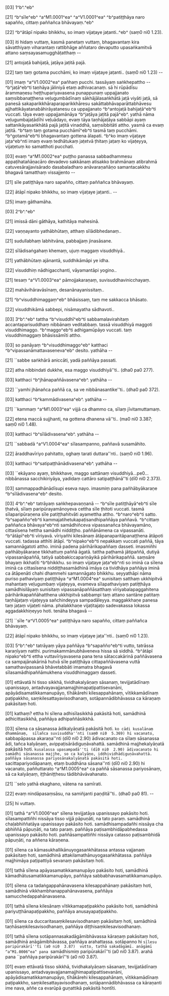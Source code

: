 [03] 1^b^.^eb^

[21] ^b^sīle^eb^ ^a^M1.0001^ea^ ^a^V1.0001^ea^ ^b^patiṭṭhāya naro sapañño, cittaṃ paññañca bhāvayaṃ.^eb^

[22] ^b^ātāpī nipako bhikkhu, so imaṃ vijaṭaye jaṭanti..^eb^ (saṃ0 ni0  1.23).

[03] iti hidaṃ vuttaṃ, kasmā panetaṃ vuttaṃ, bhagavantaṃ kira sāvatthiyaṃ viharantaṃ rattibhāge  aññataro devaputto upasaṅkamitvā attano saṃsayasamugghāṭatthaṃ --

[21] antojaṭā bahijaṭā, jaṭāya jaṭitā pajā.

[22] taṃ taṃ gotama pucchāmi, ko imaṃ vijaṭaye jaṭanti.. (saṃ0 ni0  1.23) --

[01] imaṃ ^a^V1.0002^ea^ pañhaṃ pucchi. tassāyaṃ saṅkhepattho -- ^b^jaṭā^eb^ti taṇhāya jāliniyā etaṃ adhivacanaṃ.  sā hi rūpādīsu ārammaṇesu heṭṭhupariyavasena punappunaṃ uppajjanato saṃsibbanaṭṭhena veḷugumbādīnaṃ  sākhājālasaṅkhātā jaṭā viyāti jaṭā, sā panesā sakaparikkhāraparaparikkhāresu sakāttabhāvaparāttabhāvesu  ajjhattikāyatanabāhirāyatanesu ca uppajjanato ^b^antojaṭā bahijaṭā^eb^ti vuccati.  tāya evaṃ uppajjamānāya ^b^jaṭāya jaṭitā pajā^eb^. yathā nāma veḷugumbajaṭādīhi veḷuādayo,  evaṃ tāya taṇhājaṭāya sabbāpi ayaṃ sattanikāyasaṅkhātā pajā jaṭitā vinaddhā, saṃsibbitāti  attho. yasmā ca evaṃ jaṭitā. ^b^taṃ taṃ gotama pucchāmī^eb^ti tasmā taṃ pucchāmi. ^b^gotamā^eb^ti  bhagavantaṃ gottena ālapati. ^b^ko imaṃ vijaṭaye jaṭa^eb^nti imaṃ evaṃ tedhātukaṃ  jaṭetvā ṭhitaṃ jaṭaṃ ko vijaṭeyya, vijaṭetuṃ ko samatthoti pucchati.

[03] evaṃ ^a^M1.0002^ea^ puṭṭho panassa sabbadhammesu appaṭihatañāṇacāro devadevo sakkānaṃ atisakko  brahmānaṃ atibrahmā catuvesārajjavisārado dasabaladharo anāvaraṇañāṇo samantacakkhu bhagavā  tamatthaṃ vissajjento --

[21] sīle patiṭṭhāya naro sapañño, cittaṃ paññañca bhāvayaṃ.

[22] ātāpī nipako bhikkhu, so imaṃ vijaṭaye jaṭanti.. --

[25] imaṃ gāthamāha.

[03] 2^b^.^eb^

[21] imissā dāni gāthāya, kathitāya mahesinā.

[22] vaṇṇayanto yathābhūtaṃ, atthaṃ sīlādibhedanaṃ..

[21] sudullabhaṃ labhitvāna, pabbajjaṃ jinasāsane.

[22] sīlādisaṅgahaṃ khemaṃ, ujuṃ maggaṃ visuddhiyā..

[21] yathābhūtaṃ ajānantā, suddhikāmāpi ye idha.

[22] visuddhiṃ nādhigacchanti, vāyamantāpi yogino..

[21] tesaṃ ^a^V1.0003^ea^ pāmojjakaraṇaṃ, suvisuddhavinicchayaṃ.

[22] mahāvihāravāsīnaṃ, desanānayanissitaṃ..

[21] ^b^visuddhimaggaṃ^eb^ bhāsissaṃ, taṃ me sakkacca bhāsato.

[22] visuddhikāmā sabbepi, nisāmayatha sādhavoti..

[03] 3^b^.^eb^ tattha ^b^visuddhī^eb^ti sabbamalavirahitaṃ accantaparisuddhaṃ nibbānaṃ veditabbaṃ. tassā  visuddhiyā maggoti visuddhimaggo. ^b^maggo^eb^ti adhigamūpāyo vuccati. taṃ visuddhimaggaṃ  bhāsissāmīti attho.

[03] so panāyaṃ ^b^visuddhimaggo^eb^ katthaci ^b^vipassanāmattavaseneva^eb^ desito. yathāha --

[21] ``sabbe saṅkhārā aniccāti, yadā paññāya passati.

[22] atha nibbindati dukkhe, esa maggo visuddhiyā''ti.. (dha0 pa0 277).

[03] katthaci ^b^jhānapaññāvasena^eb^. yathāha --

[22] ``yamhi jhānañca paññā ca, sa ve nibbānasantike''ti.. (dha0 pa0 372).

[03] katthaci ^b^kammādivasena^eb^. yathāha --

[21] ``kammaṃ ^a^M1.0003^ea^ vijjā ca dhammo ca, sīlaṃ jīvitamuttamaṃ.

[22] etena maccā sujjhanti, na gottena dhanena vā''ti.. (ma0 ni0 3.387; saṃ0 ni0  1.48).

[03] katthaci ^b^sīlādivasena^eb^. yathāha --

[21] ``sabbadā ^a^V1.0004^ea^ sīlasampanno, paññavā susamāhito.

[22] āraddhavīriyo pahitatto, oghaṃ tarati duttara''nti.. (saṃ0 ni0  1.96).

[03] katthaci ^b^satipaṭṭhānādivasena^eb^. yathāha --

[03] ``ekāyano ayaṃ, bhikkhave, maggo sattānaṃ visuddhiyā...pe0... nibbānassa sacchikiriyāya,  yadidaṃ cattāro satipaṭṭhānā''ti (dī0 ni0 2.373).

[03] sammappadhānādīsupi eseva nayo. imasmiṃ pana pañhābyākaraṇe ^b^sīlādivasena^eb^ desito.

[03] 4^b^.^eb^ tatrāyaṃ saṅkhepavaṇṇanā -- ^b^sīle patiṭṭhāyā^eb^ti sīle ṭhatvā, sīlaṃ paripūrayamānoyeva  cettha sīle ṭhitoti vuccati. tasmā sīlaparipūraṇena sīle patiṭṭhahitvāti ayamettha  attho. ^b^naro^eb^ti satto. ^b^sapañño^eb^ti kammajatihetukapaṭisandhipaññāya paññavā.  ^b^cittaṃ paññañca bhāvaya^eb^nti samādhiñceva vipassanañca bhāvayamāno, cittasīsena hettha samādhi  niddiṭṭho. paññānāmena ca vipassanāti. ^b^ātāpī^eb^ti vīriyavā. vīriyañhi kilesānaṃ  ātāpanaparitāpanaṭṭhena ātāpoti vuccati. tadassa atthīti ātāpī. ^b^nipako^eb^ti  nepakkaṃ vuccati paññā, tāya samannāgatoti attho. iminā padena pārihārikapaññaṃ  dasseti. imasmiñhi pañhābyākaraṇe tikkhattuṃ paññā āgatā. tattha paṭhamā jātipaññā,  dutiyā vipassanāpaññā, tatiyā sabbakiccapariṇāyikā pārihārikapaññā. saṃsāre  bhayaṃ ikkhatīti ^b^bhikkhu. so imaṃ vijaṭaye jaṭa^eb^nti so iminā ca sīlena iminā  ca cittasīsena niddiṭṭhasamādhinā imāya ca tividhāya paññāya iminā ca ātāpenāti chahi  dhammehi samannāgato bhikkhu. seyyathāpi nāma puriso pathaviyaṃ patiṭṭhāya ^a^M1.0004^ea^  sunisitaṃ satthaṃ ukkhipitvā mahantaṃ veḷugumbaṃ vijaṭeyya, evameva sīlapathaviyaṃ patiṭṭhāya  samādhisilāyaṃ sunisitaṃ vipassanāpaññāsatthaṃ vīriyabalapaggahitena pārihārikapaññāhatthena  ukkhipitvā sabbampi taṃ attano santāne patitaṃ taṇhājaṭaṃ vijaṭeyya sañchindeyya sampadāleyya.  maggakkhaṇe panesa taṃ jaṭaṃ vijaṭeti nāma. phalakkhaṇe vijaṭitajaṭo sadevakassa lokassa  aggadakkhiṇeyyo hoti. tenāha bhagavā --

[21] ``sīle ^a^V1.0005^ea^ patiṭṭhāya naro sapañño, cittaṃ paññañca bhāvayaṃ.

[22] ātāpī nipako bhikkhu, so imaṃ vijaṭaye jaṭa''nti.. (saṃ0 ni0  1.23).

[03] 5^b^.^eb^ tatrāyaṃ yāya paññāya ^b^sapañño^eb^ti vutto, tatrāssa karaṇīyaṃ natthi. purimakammānubhāveneva  hissa sā siddhā. ^b^ātāpī nipako^eb^ti ettha vuttavīriyavasena pana tena sātaccakārinā  paññāvasena ca sampajānakārinā hutvā sīle patiṭṭhāya cittapaññāvasena vuttā samathavipassanā  bhāvetabbāti imamatra bhagavā sīlasamādhipaññāmukhena visuddhimaggaṃ dasseti.

[01] ettāvatā hi tisso sikkhā, tividhakalyāṇaṃ sāsanaṃ, tevijjatādīnaṃ upanissayo,  antadvayavajjanamajjhimapaṭipattisevanāni, apāyādisamatikkamanupāyo, tīhākārehi kilesappahānaṃ,  vītikkamādīnaṃ paṭipakkho, saṃkilesattayavisodhanaṃ, sotāpannādibhāvassa ca kāraṇaṃ  pakāsitaṃ hoti.

[01] kathaṃ? ettha hi sīlena adhisīlasikkhā pakāsitā hoti, samādhinā adhicittasikkhā,  paññāya adhipaññāsikkhā.

[03] sīlena ca sāsanassa ādikalyāṇatā pakāsitā hoti. ``ko cādi kusalānaṃ dhammānaṃ,  sīlañca suvisuddha''nti (saṃ0 ni0  5.369) hi vacanato, ``sabbapāpassa akaraṇa''nti  (dī0 ni0 2.90) ādivacanato ca sīlaṃ sāsanassa ādi, tañca kalyāṇaṃ, avippaṭisārādiguṇāvahattā.  samādhinā majjhekalyāṇatā pakāsitā hoti. ``kusalassa upasampadā''ti (dī0 ni0  2.90) ādivacanato hi samādhi sāsanassa majjhe, so ca kalyāṇo, iddhividhādiguṇāvahattā.  paññāya sāsanassa pariyosānakalyāṇatā pakāsitā hoti. ``sacittapariyodāpanaṃ, etaṃ  buddhāna sāsana''nti (dī0 ni0 2.90) hi vacanato, paññuttarato ^a^M1.0005^ea^ ca paññā  sāsanassa pariyosānaṃ, sā ca kalyāṇaṃ, iṭṭhāniṭṭhesu tādibhāvāvahanato.

[21] ``selo yathā ekaghano, vātena na samīrati.

[22] evaṃ nindāpasaṃsāsu, na samiñjanti paṇḍitā''ti.. (dha0 pa0 81). --

[25] hi vuttaṃ.

[01] tathā ^a^V1.0006^ea^ sīlena tevijjatāya upanissayo pakāsito hoti. sīlasampattiñhi nissāya tisso  vijjā pāpuṇāti, na tato paraṃ. samādhinā chaḷabhiññatāya upanissayo pakāsito hoti.  samādhisampadañhi nissāya cha abhiññā pāpuṇāti, na tato paraṃ. paññāya paṭisambhidāpabhedassa  upanissayo pakāsito hoti. paññāsampattiñhi nissāya catasso paṭisambhidā pāpuṇāti,  na aññena kāraṇena.

[01] sīlena ca kāmasukhallikānuyogasaṅkhātassa antassa vajjanaṃ pakāsitaṃ hoti, samādhinā  attakilamathānuyogasaṅkhātassa. paññāya majjhimāya paṭipattiyā sevanaṃ pakāsitaṃ hoti.

[01] tathā sīlena apāyasamatikkamanupāyo pakāsito hoti, samādhinā kāmadhātusamatikkamanupāyo,  paññāya sabbabhavasamatikkamanupāyo.

[01] sīlena ca tadaṅgappahānavasena kilesappahānaṃ pakāsitaṃ hoti, samādhinā vikkhambhanappahānavasena,  paññāya samucchedappahānavasena.

[01] tathā sīlena kilesānaṃ vītikkamapaṭipakkho pakāsito hoti, samādhinā pariyuṭṭhānapaṭipakkho,  paññāya anusayapaṭipakkho.

[01] sīlena ca duccaritasaṃkilesavisodhanaṃ pakāsitaṃ hoti, samādhinā taṇhāsaṃkilesavisodhanaṃ,  paññāya diṭṭhisaṃkilesavisodhanaṃ.

[01] tathā sīlena sotāpannasakadāgāmibhāvassa kāraṇaṃ pakāsitaṃ hoti, samādhinā anāgāmibhāvassa,  paññāya arahattassa. sotāpanno hi ``sīlesu paripūrakārī''ti (a0 ni0  3.87)  vutto, tathā sakadāgāmī. anāgāmī ^a^M1.0006^ea^ pana ``samādhismiṃ paripūrakārī''ti  (a0 ni0  3.87). arahā pana ``paññāya paripūrakārī''ti (a0 ni0  3.87).

[01] evaṃ ettāvatā tisso sikkhā, tividhakalyāṇaṃ sāsanaṃ, tevijjatādīnaṃ upanissayo,  antadvayavajjanamajjhimapaṭipattisevanāni, apāyādisamatikkamanupāyo, tīhākārehi kilesappahānaṃ,  vītikkamādīnaṃ paṭipakkho, saṃkilesattayavisodhanaṃ, sotāpannādibhāvassa ca kāraṇanti  ime nava, aññe ca evarūpā guṇattikā pakāsitā hontīti.